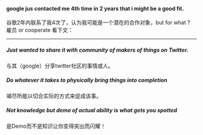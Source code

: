 
#### google jus contacted me 4th time in 2 years that i might be a good fit.
谷歌2年内联系了我4次了，认为我可能是一个潜在的合作对象，but for what ? 雇员 or cooperate 
看下文：

-------
##### Just wanted to share it with community of makers of things on Twitter. 
与其（google）分享twitter社区的事情或人。
##### Do whatever it takes to **physically** bring things into completion
竭尽所能以切合实际的方式来促成该事。
##### Not knowledge but demo of actual ability is what gets you spotted
是Demo而不是知识让你变得突出而闪耀！
